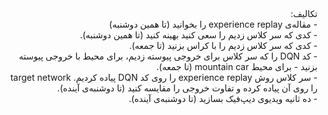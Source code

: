 <div dir='rtl'> <hr2>
  تکالیف:</hr2> <br>
  - مقاله‌ی experience replay را بخوانید (تا همین دوشنبه)<br>
  - کدی که سر کلاس زدیم را سعی کنید بهینه کنید (تا همین دوشنبه).<br>
  - کدی که سر کلاس زدیم را با کراس بزنید (تا جمعه).<br>
- کد DQN را که سر کلاس برای خروجی پیوسته زدیم، برای محیط با خروجی پیوسته بزنید - برای محیط mountain car (تا جمعه).<br>
- سر کلاس روش experience replay را روی کد DQN پیاده کردیم. target network را روی آن پیاده کرده و تفاوت خروجی را مقایسه کنید (تا دوشنبه‌ی آینده).<br> 
  - ده ثانیه ویدیوی دیپ‌فیک بسازید (تا دوشنبه‌ی آینده).

  </div>
